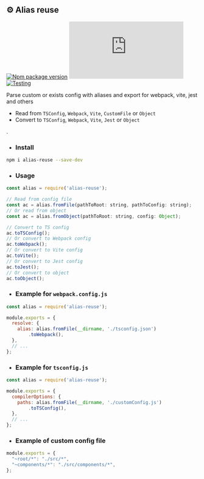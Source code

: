 ## ⚙️ Alias reuse
[![Npm package version](https://badgen.net/npm/v/alias-reuse)](https://npmjs.com/package/alias-reuse)
[![Small size](https://img.badgesize.io/neki-dev/alias-reuse/master/src/index.js)](https://github.com/neki-dev/alias-reuse/blob/master/src/index.js)
[![Testing](https://github.com/neki-dev/alias-reuse/actions/workflows/test.yml/badge.svg)](https://github.com/neki-dev/alias-reuse/actions/workflows/test.yml)

Parse custom or exists config with aliases and export for webpack, vite, jest and others

* Read from `TSConfig`, `Webpack`, `Vite`, `CustomFile` or `Object`
* Convert to `TSConfig`, `Webpack`, `Vite`, `Jest` or `Object`

.

* ### Install

```sh
npm i alias-reuse --save-dev
```

* ### Usage

```js
const alias = require('alias-reuse');

// Read from config file
const ac = alias.fromFile(pathToRoot: string, pathToConfig: string);
// Or read from object
const ac = alias.fromObject(pathToRoot: string, config: Object);

// Convert to TS config
ac.toTSConfig();
// Or convert to Webpack config
ac.toWebpack();
// Or convert to Vite config
ac.toVite();
// Or convert to Jest config
ac.toJest();
// Or convert to object
ac.toObject();
```

* ### Example for `webpack.config.js`

```js
const alias = require('alias-reuse');

module.exports = {
  resolve: {
    alias: alias.fromFile(__dirname, './tsconfig.json')
        .toWebpack(),
  },
  // ...
};
```
* ### Example for `tsconfig.js`

```js
const alias = require('alias-reuse');

module.exports = {
  compilerOptions: {
    paths: alias.fromFile(__dirname, './customConfig.js')
        .toTSConfig(),
  },
  // ...
};
```

* ### Example of custom config file

```js
module.exports = {
  "~root/*": "./src/*",
  "~components/*": "./src/components/*",
};

```